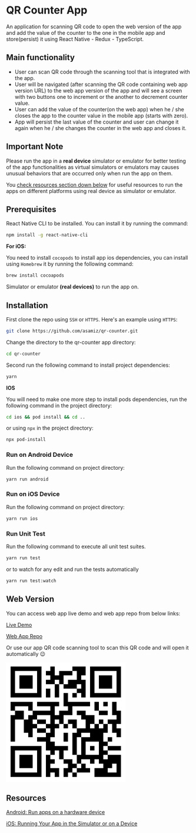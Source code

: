 # QR Counter App

An application for scanning QR code to open the web version of the app and add the value of the counter to the one in the mobile app and store(persist) it using React Native - Redux - TypeScript.

## Main functionality

- User can scan QR code through the scanning tool that is integrated with the app.
- User will be navigated (after scanning the QR code containing web app version URL) to the web app version of the app and will see a screen with two buttons one to increment or the another to decrement counter value.
- User can add the value of the counter(on the web app) when he / she closes the app to the counter value in the mobile app (starts with zero).
- App will persist the last value of the counter and user can change it again when he / she changes the counter in the web app and closes it.

## Important Note

Please run the app in a **real device** simulator or emulator for better testing of the app functionalities as virtual simulators or emulators may causes unusual behaviors that are occurred only when run the app on them.

You [check resources section down below](https://github.com/asamiz/qr-counter#resources) for useful resources to run the apps on different platforms using real device as simulator or emulator.

## Prerequisites

React Native CLI to be installed. You can install it by running the command:

```bash
npm install -g react-native-cli
```

**For iOS:**

You need to install `cocopods` to install app ios dependencies, you can install using `Homebrew` it by running the following command:

```bash
brew install cocoapods
```

Simulator or emulator **(real devices)** to run the app on.

## Installation

First clone the repo using `SSH` or `HTTPS`.
Here's an example using `HTTPS`:

```bash
git clone https://github.com/asamiz/qr-counter.git
```

Change the directory to the qr-counter app directory:

```bash
cd qr-counter
```

Second run the following command to install project dependencies:

```bash
yarn
```

**IOS**

You will need to make one more step to install pods dependencies, run the following command in the project directory:

```bash
cd ios && pod install && cd ..
```

or using `npx` in the project directory:

```bash
npx pod-install
```

### Run on Android Device

Run the following command on project directory:

```bash
yarn run android
```

### Run on iOS Device

Run the following command on project directory:

```bash
yarn run ios
```

### Run Unit Test

Run the following command to execute all unit test suites.

```bash
yarn run test
```

or to watch for any edit and run the tests automatically

```bash
yarn run test:watch
```

## Web Version

You can access web app live demo and web app repo from below links:

[Live Demo](https://asamiz.github.io/simple-counter-app/#/)

[Web App Repo](https://github.com/asamiz/simple-counter-app)

Or use our app QR code scanning tool to scan this QR code and will open it automatically 😉

![QRCode](QRCode.png)

## Resources

[Android: Run apps on a hardware device](https://developer.android.com/studio/run/device)

[iOS: Running Your App in the Simulator or on a Device](https://developer.apple.com/documentation/xcode/running-your-app-in-the-simulator-or-on-a-device)
